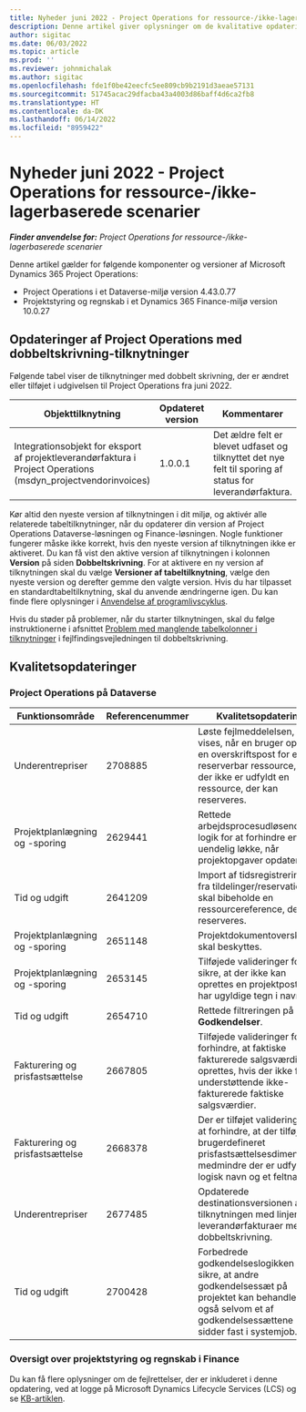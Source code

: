 ```yaml
---
title: Nyheder juni 2022 - Project Operations for ressource-/ikke-lagerbaserede scenarier
description: Denne artikel giver oplysninger om de kvalitative opdateringer, der er tilgængelige i juni 2022-udgivelsen af Microsoft Dynamics 365 Project Operations til ressource/ikke-lagerbaserede scenarier.
author: sigitac
ms.date: 06/03/2022
ms.topic: article
ms.prod: ''
ms.reviewer: johnmichalak
ms.author: sigitac
ms.openlocfilehash: fde1f0be42eecfc5ee809cb9b2191d3aeae57131
ms.sourcegitcommit: 51745acac29dfacba43a4003d86baff4d6ca2fb8
ms.translationtype: HT
ms.contentlocale: da-DK
ms.lasthandoff: 06/14/2022
ms.locfileid: "8959422"
---
```

# <a name="whats-new-june-2022---project-operations-for-resourcenon-stocked-based-scenarios"></a>Nyheder juni 2022 - Project Operations for ressource-/ikke-lagerbaserede scenarier

_**Finder anvendelse for:** Project Operations for ressource-/ikke-lagerbaserede scenarier_

Denne artikel gælder for følgende komponenter og versioner af Microsoft Dynamics 365 Project Operations:

- Project Operations i et Dataverse-miljø version 4.43.0.77
- Projektstyring og regnskab i et Dynamics 365 Finance-miljø version 10.0.27

## <a name="project-operations-dual-write-maps-updates"></a>Opdateringer af Project Operations med dobbeltskrivning-tilknytninger

Følgende tabel viser de tilknytninger med dobbelt skrivning, der er ændret eller tilføjet i udgivelsen til Project Operations fra juni 2022.

| Objekttilknytning | Opdateret version | Kommentarer |
| --- | --- | --- |
| Integrationsobjekt for eksport af projektleverandørfaktura i Project Operations (msdyn_projectvendorinvoices) | 1.0.0.1 | Det ældre felt er blevet udfaset og tilknyttet det nye felt til sporing af status for leverandørfaktura. |

Kør altid den nyeste version af tilknytningen i dit miljø, og aktivér alle relaterede tabeltilknytninger, når du opdaterer din version af Project Operations Dataverse-løsningen og Finance-løsningen. Nogle funktioner fungerer måske ikke korrekt, hvis den nyeste version af tilknytningen ikke er aktiveret. Du kan få vist den aktive version af tilknytningen i kolonnen **Version** på siden **Dobbeltskrivning**. For at aktivere en ny version af tilknytningen skal du vælge **Versioner af tabeltilknytning**, vælge den nyeste version og derefter gemme den valgte version. Hvis du har tilpasset en standardtabeltilknytning, skal du anvende ændringerne igen. Du kan finde flere oplysninger i [Anvendelse af programlivscyklus](/dynamics365/fin-ops-core/dev-itpro/data-entities/dual-write/app-lifecycle-management).

Hvis du støder på problemer, når du starter tilknytningen, skal du følge instruktionerne i afsnittet [Problem med manglende tabelkolonner i tilknytninger](/dynamics365/fin-ops-core/dev-itpro/data-entities/dual-write/dual-write-troubleshooting-finops-upgrades#missing-table-columns-issue-on-maps) i fejlfindingsvejledningen til dobbeltskrivning.

## <a name="quality-updates"></a>Kvalitetsopdateringer

### <a name="project-operations-on-dataverse"></a>Project Operations på Dataverse

| Funktionsområde | Referencenummer | Kvalitetsopdatering |
| --- | --- | --- |
| Underentrepriser | 2708885 | Løste fejlmeddelelsen, der vises, når en bruger opretter en overskriftspost for en reserverbar ressource, hvis der ikke er udfyldt en ressource, der kan reserveres. |
| Projektplanlægning og -sporing | 2629441 | Rettede arbejdsprocesudløsende logik for at forhindre en uendelig løkke, når projektopgaver opdateres. |
| Tid og udgift | 2641209 | Import af tidsregistreringer fra tildelinger/reservationer skal bibeholde en ressourcereference, der kan reserveres. |
| Projektplanlægning og -sporing | 2651148 | Projektdokumentoverskriften skal beskyttes.|
| Projektplanlægning og -sporing | 2653145 | Tilføjede valideringer for at sikre, at der ikke kan oprettes en projektpost, som har ugyldige tegn i navnet. |
| Tid og udgift | 2654710 | Rettede filtreringen på siden **Godkendelser**. |
| Fakturering og prisfastsættelse | 2667805 | Tilføjede valideringer for at forhindre, at faktiske fakturerede salgsværdier oprettes, hvis der ikke findes understøttende ikke-fakturerede faktiske salgsværdier. |
| Fakturering og prisfastsættelse | 2668378 | Der er tilføjet valideringer for at forhindre, at der tilføjes en brugerdefineret prisfastsættelsesdimension, medmindre der er udfyldt et logisk navn og et feltnavn. |
| Underentrepriser | 2677485 | Opdaterede destinationsversionen af tilknytningen med linjer på leverandørfakturaer med dobbeltskrivning. |
| Tid og udgift | 2700428 | Forbedrede godkendelseslogikken for at sikre, at andre godkendelsessæt på projektet kan behandles, også selvom et af godkendelsessættene sidder fast i systemjob. |

### <a name="project-management-and-accounting-in-finance"></a>Oversigt over projektstyring og regnskab i Finance

Du kan få flere oplysninger om de fejlrettelser, der er inkluderet i denne opdatering, ved at logge på Microsoft Dynamics Lifecycle Services (LCS) og se [KB-artiklen](https://fix.lcs.dynamics.com/Issue/Details?bugId=673271).

